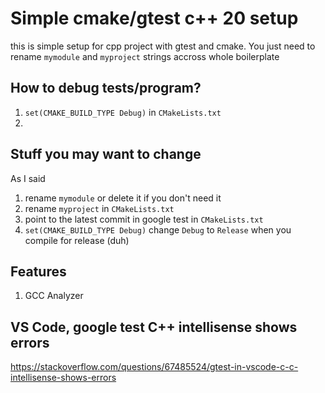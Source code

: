 # Simple cmake/gtest c++ 20 setup

this is simple setup for cpp project with gtest and cmake. You just need to rename `mymodule` and `myproject` strings accross whole boilerplate

## How to debug tests/program? 

1. `set(CMAKE_BUILD_TYPE Debug)` in `CMakeLists.txt`
2. 

## Stuff you may want to change

As I said
1. rename `mymodule` or delete it if you don't need it
2. rename `myproject` in `CMakeLists.txt`
3. point to the latest commit in google test in `CMakeLists.txt`
4. `set(CMAKE_BUILD_TYPE Debug)` change `Debug` to `Release` when you compile for release (duh)

## Features 

1. GCC Analyzer

## VS Code, google test C++ intellisense shows errors

https://stackoverflow.com/questions/67485524/gtest-in-vscode-c-c-intellisense-shows-errors